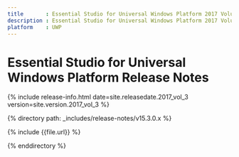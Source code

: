 ```yaml
---
title       : Essential Studio for Universal Windows Platform 2017 Volume 3 Release Notes
description : Essential Studio for Universal Windows Platform 2017 Volume 3 Release Notes
platform    : UWP
---
```


# Essential Studio for Universal Windows Platform Release Notes

{% include release-info.html date=site.releasedate.2017_vol_3 version=site.version.2017_vol_3 %} 

{% directory path: _includes/release-notes/v15.3.0.x %}

{% include {{file.url}} %}

{% enddirectory %}